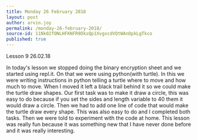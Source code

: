 ```yaml
---
title: Monday 26 February 2018
layout: post
author: arvin.joy
permalink: /monday-26-february-2018/
source-id: 11Nk02fONLHFKNFR9DksQp1XvgxcdVQtWAnOpkLgTkco
published: true
---
```

Lesson 9                  26.02.18

In today's lesson we stopped doing the binary encryption sheet and we started using repl.it. On that we were using python(with turtle). In this we were writing instructions in python telling a turtle where to move and how much to move. When I moved it left a black trail behind it so we could make the turtle draw shapes. Our first task was to make it draw a circle, this was easy to do because if you set the sides and length variable to 40 them it would draw a circle. Then we had to add one line of code that would make the turtle draw every shape. This was also easy to do and I completed both tasks. Then we were told to experiment with the code at home. This lesson was really fun because it was something new that I have never done before and it was really interesting.

